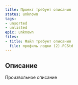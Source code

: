 ```yaml
---
title: Проект требует описания
status: unknown
tags:
- unsorted
- unlisted
epic: unknown
files:
- title: Файл требует описания
  file: профиль лодки (2).FCStd
---
```



## Описание

Произвольное описание